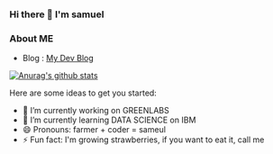 ### Hi there 👋 I'm samuel

### About ME
- Blog : [My Dev Blog](velog.io@kanamycine)

[![Anurag's github stats](https://github-readme-stats.vercel.app/api?username=kanamycine)](https://github.com/anuraghazra/github-readme-stats)




Here are some ideas to get you started:

- 🔭 I’m currently working on GREENLABS
- 🌱 I’m currently learning DATA SCIENCE on IBM
- 😄 Pronouns: farmer + coder = sameul
- ⚡ Fun fact: I'm growing strawberries, if you want to eat it, call me 
